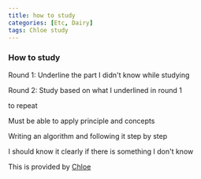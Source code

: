 ```yaml
---
title: how to study
categories: [Etc, Dairy]
tags: Chloe study
---
```


### How to study 

Round 1: Underline the part I didn't know while studying

Round 2: Study based on what I underlined in round 1

to repeat

Must be able to apply principle and concepts

Writing an algorithm and following it step by step

I should know it clearly if there is something I don't know

This is provided by [Chloe](https://m.blog.naver.com/jung13135)
